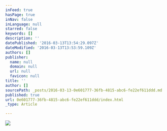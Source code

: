 ```yaml
---
inFeed: true
hasPage: true
inNav: false
inLanguage: null
starred: false
keywords: []
description: ''
datePublished: '2016-03-13T13:54:29.097Z'
dateModified: '2016-03-13T13:53:59.109Z'
authors: []
publisher:
  name: null
  domain: null
  url: null
  favicon: null
title: ''
author: []
sourcePath: _posts/2016-03-13-0e601777-36fb-4815-abc6-fe22ef611ddd.md
published: true
url: 0e601777-36fb-4815-abc6-fe22ef611ddd/index.html
_type: Article

---
```

![](https://the-grid-user-content.s3-us-west-2.amazonaws.com/3d940746-7c93-4754-93c3-52a1de186bf2.jpg)
